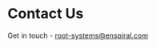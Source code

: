 # Contact Us

Get in touch - <a href="mailto:root-systems@enspiral.com">root-systems@enspiral.com</a>

